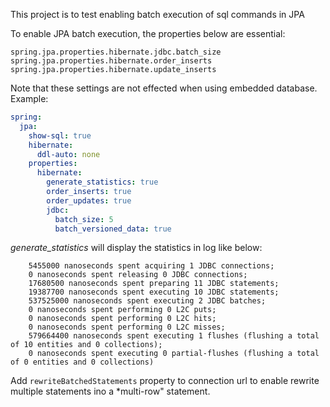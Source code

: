 This project is to test enabling batch execution of sql commands in JPA
  
To enable JPA batch execution, the properties below are essential:  

```
spring.jpa.properties.hibernate.jdbc.batch_size
spring.jpa.properties.hibernate.order_inserts
spring.jpa.properties.hibernate.update_inserts
```
Note that these settings are not effected when using embedded database.  
Example: 
 
```yaml
spring:
  jpa:    
    show-sql: true
    hibernate:
      ddl-auto: none
    properties:
      hibernate:
        generate_statistics: true 
        order_inserts: true
        order_updates: true
        jdbc:
          batch_size: 5
          batch_versioned_data: true
```

*generate_statistics* will display the statistics in log like below:

  
```
    5455000 nanoseconds spent acquiring 1 JDBC connections;
    0 nanoseconds spent releasing 0 JDBC connections;
    17680500 nanoseconds spent preparing 11 JDBC statements;
    19387700 nanoseconds spent executing 10 JDBC statements;
    537525000 nanoseconds spent executing 2 JDBC batches;
    0 nanoseconds spent performing 0 L2C puts;
    0 nanoseconds spent performing 0 L2C hits;
    0 nanoseconds spent performing 0 L2C misses;
    579664400 nanoseconds spent executing 1 flushes (flushing a total of 10 entities and 0 collections);
    0 nanoseconds spent executing 0 partial-flushes (flushing a total of 0 entities and 0 collections)
```


Add ```rewriteBatchedStatements``` property to connection url to enable rewrite multiple statements ino a *multi-row" statement.
